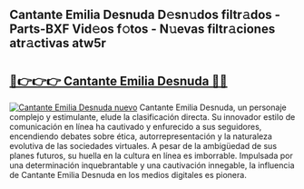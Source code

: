 ## Cantante Emilia Desnuda D𝚎sn𝚞dos filtr𝚊dos - Parts-BXF Vid𝚎os f𝚘tos - N𝚞evas filtr𝚊ciones atr𝚊ctivas atw5r

# <h2><a href="http://mb6237.tromn.icu/?c=Cantante+Emilia+Desnuda">🔗👉👉👉 Cantante Emilia Desnuda 🔗🔗</a></h2>

[![Cantante Emilia Desnuda nuevo](https://i.imgur.com/pEAQMta.gif)](http://mb6237.tromn.icu/?c=Cantante+Emilia+Desnuda)
Cantante Emilia Desnuda, un personaje complejo y estimulante, elude la clasificación directa. Su innovador estilo de comunicación en línea ha cautivado y enfurecido a sus seguidores, encendiendo debates sobre ética, autorrepresentación y la naturaleza evolutiva de las sociedades virtuales. A pesar de la ambigüedad de sus planes futuros, su huella en la cultura en línea es imborrable. Impulsada por una determinación inquebrantable y una cautivación innegable, la influencia de Cantante Emilia Desnuda en los medios digitales es pionera.
